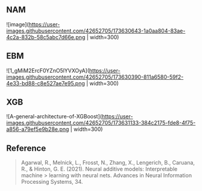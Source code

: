 ## NAM

![image](https://user-images.githubusercontent.com/42652705/173630643-1a0aa804-83ae-4c2a-832b-58c5abc7d66e.png | width=300)


## EBM

![1_gMiM2ErcF0YZnO5lYVXOyA](https://user-images.githubusercontent.com/42652705/173630390-811a6580-59f2-4e33-bd88-c8e527ae7e95.png | width=300)

## XGB

![A-general-architecture-of-XGBoost](https://user-images.githubusercontent.com/42652705/173631133-384c2175-fde8-4f75-a856-a79ef5e9b28e.png | width=300)



## Reference

> Agarwal, R., Melnick, L., Frosst, N., Zhang, X., Lengerich, B., Caruana,
> R., & Hinton, G. E. (2021). Neural additive models: Interpretable machine > learning with neural nets. Advances in Neural Information Processing
> Systems, 34.
